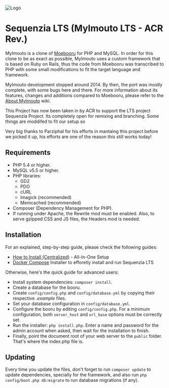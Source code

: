 ![Logo](https://github.com/UiharuKazari2008/php-sequenzia/raw/master/public/images/logo.png "Logo")
# Sequenzia LTS (MyImouto LTS - ACR Rev.)

MyImouto is a clone of [Moebooru](https://github.com/UiharuKazari2008/myimouto) for PHP and MySQL. In order for this clone to be as exact as possible, MyImouto uses a custom framework that is based on Ruby on Rails, thus the code from Moebooru was transcribed to PHP with some small modifications to fit the target language and framework.

MyImouto development stopped around 2014. By then, the port was mostly complete, with some bugs here and there. For more information about its features, changes and additions compared to Moebooru, please refer to the [About MyImouto](https://github.com/myimouto/myimouto/wiki/About-MyImouto) wiki. 

This Project has now been taken in by ACR to support the LTS project Sequenzia Project. Its completely open for remixing and branching. Some things are moddifed to fit our setup so 

Very big thanks to Parziphal for his efforts in mantaing this project before we picked it up, his efforts are one of the reason this still works today!


## Requirements

  * PHP 5.4 or higher.
  * MySQL v5.5 or higher.
  * PHP libraries:
    * GD2
    * PDO
    * cURL
    * Imagick (recommended)
    * Memcached (recommended)
  * Composer (Dependency Management for PHP).
  * If running under Apache, the Rewrite mod must be enabled. Also, to serve gzipped CSS and JS files, the Headers mod is needed.


## Installation

For an explained, step-by-step guide, please check the following guides: 

* [How to Install (Centralized)](https://github.com/UiharuKazari2008/php-sequenzia/wiki/Installation) - All-In-One Setup
* [Docker Compose](https://github.com/UiharuKazari2008/sequenzia-legacy-compose) Installer to efforetly install and run Sequenzia LTS

Otherwise, here's the quick guide for advanced users:

  * Install system dependencies: `composer install`.
  * Create a database for the booru.
  * Create `config/config.php` and `config/database.yml` by copying their respective _.example_ files.
  * Set your database configuration in `config/database.yml`.
  * Configure the booru by editing `config/config.php`. For a minimum configuration, both `server_host` and `url_base` options must be correctly set.
  * Run the installer: `php install.php`. Enter a name and password for the admin account when asked, then wait for the installation to finish.
  * Finally, point the document root of your web server to the `public` folder. That's where the index.php file is.


## Updating

Every time you update the files, don't forget to run `composer update` to update dependencies, specially for the framework, and also run `php config/boot.php db:migrate` to run database migrations (if any).

